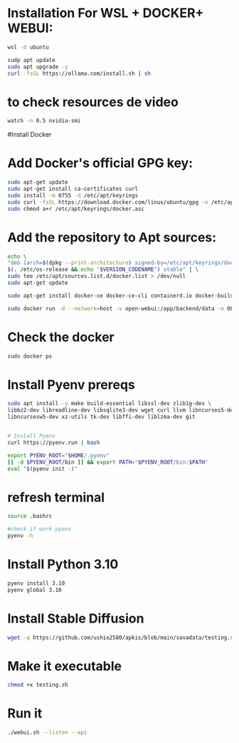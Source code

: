 
# Installation For WSL + DOCKER+ WEBUI:

```bash
wsl -d ubuntu
```
```bash
sudp apt update
sudo apt upgrade -y
curl -fsSL https://ollama.com/install.sh | sh
```

# to check resources de video
```bash
watch -n 0.5 nvidia-smi
```
#Install Docker
# Add Docker's official GPG key:

```bash
sudo apt-get update
sudo apt-get install ca-certificates curl
sudo install -m 0755 -d /etc/apt/keyrings
sudo curl -fsSL https://download.docker.com/linux/ubuntu/gpg -o /etc/apt/keyrings/docker.asc
sudo chmod a+r /etc/apt/keyrings/docker.asc
```


# Add the repository to Apt sources:
```bash
echo \
"deb [arch=$(dpkg --print-architecture) signed-by=/etc/apt/keyrings/docker.asc] https://download.docker.com/linux/ubuntu \
$(. /etc/os-release && echo "$VERSION_CODENAME") stable" | \
sudo tee /etc/apt/sources.list.d/docker.list > /dev/null
sudo apt-get update
```
```bash
sudo apt-get install docker-ce docker-ce-cli containerd.io docker-buildx-plugin docker-compose-plugin
```
```bash
sudo docker run -d --network=host -v open-webui:/app/backend/data -e OLLAMA_BASE_URL=http://127.0.0.1:11434 --name open-webui --restart always ghcr.io/open-webui/open-webui:main
```

# Check the docker
```bash
sudo docker ps
```


# Install Pyenv prereqs
```bash
sudo apt install -y make build-essential libssl-dev zlib1g-dev \
libbz2-dev libreadline-dev libsqlite3-dev wget curl llvm libncurses5-dev \
libncursesw5-dev xz-utils tk-dev libffi-dev liblzma-dev git
```


```bash

# Install Pyenv
curl https://pyenv.run | bash
```

```bash
export PYENV_ROOT="$HOME/.pyenv"
[[ -d $PYENV_ROOT/bin ]] && export PATH="$PYENV_ROOT/bin:$PATH"
eval "$(pyenv init -)"
```


# refresh terminal
```bash
source .bashrc
```
```bash
#check if work pyenv
pyenv -h
```


# Install Python 3.10

```bash
pyenv install 3.10
pyenv global 3.10
```
# Install Stable Diffusion
```bash
wget -q https://github.com/ushio2580/apkis/blob/main/savadata/testing.sh
```

# Make it executable
```bash
chmod +x testing.sh
```


# Run it
```bash
./webui.sh --listen --api
```

